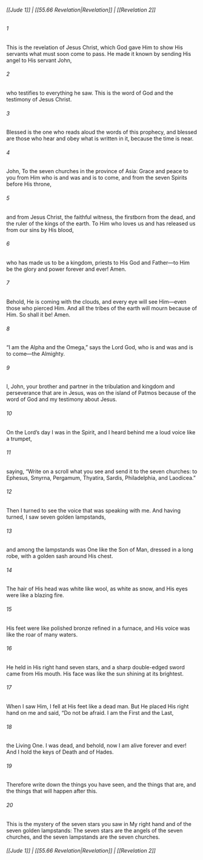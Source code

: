 
###### [[Jude 1]] | [[55.66 Revelation|Revelation]] | [[Revelation 2]]

###### 1
This is the revelation of Jesus Christ, which God gave Him to show His servants what must soon come to pass. He made it known by sending His angel to His servant John,
###### 2
who testifies to everything he saw. This is the word of God and the testimony of Jesus Christ.
###### 3
Blessed is the one who reads aloud the words of this prophecy, and blessed are those who hear and obey what is written in it, because the time is near.
###### 4
John, To the seven churches in the province of Asia: Grace and peace to you from Him who is and was and is to come, and from the seven Spirits before His throne,
###### 5
and from Jesus Christ, the faithful witness, the firstborn from the dead, and the ruler of the kings of the earth. To Him who loves us and has released us from our sins by His blood,
###### 6
who has made us to be a kingdom, priests to His God and Father—to Him be the glory and power forever and ever! Amen.
###### 7
Behold, He is coming with the clouds, and every eye will see Him—even those who pierced Him. And all the tribes of the earth will mourn because of Him. So shall it be! Amen.
###### 8
“I am the Alpha and the Omega,” says the Lord God, who is and was and is to come—the Almighty.
###### 9
I, John, your brother and partner in the tribulation and kingdom and perseverance that are in Jesus, was on the island of Patmos because of the word of God and my testimony about Jesus.
###### 10
On the Lord’s day I was in the Spirit, and I heard behind me a loud voice like a trumpet,
###### 11
saying, “Write on a scroll what you see and send it to the seven churches: to Ephesus, Smyrna, Pergamum, Thyatira, Sardis, Philadelphia, and Laodicea.”
###### 12
Then I turned to see the voice that was speaking with me. And having turned, I saw seven golden lampstands,
###### 13
and among the lampstands was One like the Son of Man, dressed in a long robe, with a golden sash around His chest.
###### 14
The hair of His head was white like wool, as white as snow, and His eyes were like a blazing fire.
###### 15
His feet were like polished bronze refined in a furnace, and His voice was like the roar of many waters.
###### 16
He held in His right hand seven stars, and a sharp double-edged sword came from His mouth. His face was like the sun shining at its brightest.
###### 17
When I saw Him, I fell at His feet like a dead man. But He placed His right hand on me and said, “Do not be afraid. I am the First and the Last,
###### 18
the Living One. I was dead, and behold, now I am alive forever and ever! And I hold the keys of Death and of Hades.
###### 19
Therefore write down the things you have seen, and the things that are, and the things that will happen after this.
###### 20
This is the mystery of the seven stars you saw in My right hand and of the seven golden lampstands: The seven stars are the angels of the seven churches, and the seven lampstands are the seven churches.

###### [[Jude 1]] | [[55.66 Revelation|Revelation]] | [[Revelation 2]]

